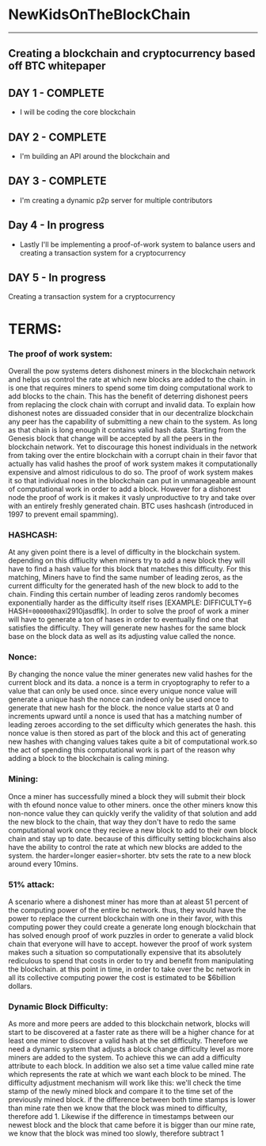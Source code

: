 # NewKidsOnTheBlockChain

-------------------------------------------------------------------
Creating a blockchain and cryptocurrency based off BTC whitepaper
-------------------------------------------------------------------

## DAY 1 - COMPLETE
- I will be coding the core blockchain


## DAY 2 - COMPLETE
- I'm building an API around the blockchain and 


## DAY 3 - COMPLETE
- I'm creating a dynamic p2p server for multiple contributors

## Day 4 - In progress
- Lastly I'll be implementing a proof-of-work system to balance users and creating a transaction system for a cryptocurrency

## DAY 5 - In progress 
Creating a transaction system for a cryptocurrency

# TERMS:
### The proof of work system: 
Overall the pow systems deters dishonest miners in the blockchain network and helps us control the rate at which new blocks are added to the chain. in is one that requires miners to spend some tim doing computational work to add blocks to the chain. This has the benefit of deterring dishonest peers from replacing the clock chain with corrupt and invalid data. To explain how dishonest notes are dissuaded consider that in our decentralize blockchain any peer has the capability of submitting a new chain to the system. As long as that chain is long enough it contains valid hash data. Starting from the Genesis block that change will be accepted by all the peers in the blockchain network. Yet to discourage this honest individuals in the network from taking over the entire blockchain with a corrupt chain in their favor that actually has valid hashes the proof of work system makes it computationally expensive and almost ridiculous to do so. The proof of work system makes it so that individual noes in the blockchain can put in unmanageable amount of computational work in order to add a block. However for a dishonest node the proof of work is it makes it vasly unproductive to try and take over with an entirely freshly generated chain. BTC uses hashcash (introduced in 1997 to prevent email spamming).
    
### HASHCASH: 
At any given point there is a level of difficulty in the blockchain system. depending on this diffiuclty when miners try to add a new block they will have to find a hash value for this block that matches this difficulty. For this matching, Miners have to find the same number of leading zeros, as the current difficulty for the generated hash of the new block to add to the chain. Finding this certain number of leading zeros randomly becomes exponentially harder as the difficulty itself rises [EXAMPLE: DIFFICULTY=6 HASH=`000000`haxi2910jasdflk]. In order to solve the proof of work a miner will have to generate a ton of hases in order to eventually find one that satisfies the difficulty. They will generate new hashes for the same block base on the block data as well as its adjusting value called the nonce. 
        
### Nonce: 
By changing the nonce value the miner generates new valid hashes for the current block and its data. a nonce is a term in cryoptography to refer to a value that can only be used once. since every unique nonce value will generate a unique hash the nonce can indeed only be used once to generate that new hash for the block. the nonce value starts at 0 and increments upward until a nonce is used that has a matching number of leading zeroes according to the set difficulty which generates the hash. this nonce value is then stored as part of the block and this act of generating new hashes with changing values takes quite a bit of computational work.so the act of spending this computational work is part of the reason why adding a block to the blockchain is caling mining. 

### Mining: 
Once a miner has successfully mined a block they will submit their block with th efound nonce value to other miners. once the other miners know this non-nonce value they can quickly verify the validity of that solution and add the new block to the chain, that way they don't have to redo the same computational work once they recieve a new block to add to their own block chain and stay up to date. because of this difficulty setting blockchains also have the ability to control the rate at which new blocks are added to the system. the harder=longer easier=shorter. btv sets the rate to a new block around every 10mins.

### 51% attack: 
A scenario where a dishonest miner has more than at aleast 51 percent of the computing power of the entire bc network. thus, they would have the power to replace the current blockchain with one in their favor, with this computing power they could create a generate long enough blockchain that has solved enough proof of work puzzles in order to generate a valid block chain that everyone will have to accept. however the proof of work system makes such a situation so computationally expensive that its absolutely rediculous to spend that costs in order to try and benefit from manipulating the blockchain. at this point in time, in order to take over the bc network in all its collective computing power the cost is estimated to be $6billion dollars. 

### Dynamic Block Difficulty: 
As more and more peers are added to this blockchain network, blocks will start to be discovered at a faster rate as there will be a higher chance for at least one miner to discover a valid hash at the set difficulty. Therefore we need a dynamic system that adjusts a block change difficulty level as more miners are added to the system. To achieve this we can add a difficulty attribute to each block. In addition we also set a time value called mine rate which represents the rate at which we want each block to be mined. The difficulty adjustment mechanism will work like this: we'll check the time stamp of the newly mined block and compare it to the time set of the previously mined block. if the difference between both time stamps is lower than mine rate then we know that the block was mined to difficulty, therefore add 1. Likewise if the difference in timestamps between our newest block and the block that came before it is bigger than our mine rate, we know that the block was mined too slowly, therefore subtract 1
